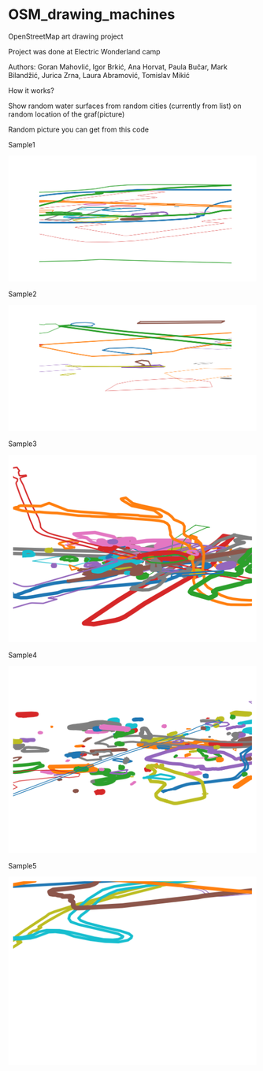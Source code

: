 # OSM_drawing_machines

OpenStreetMap art drawing project

Project was done at Electric Wonderland camp

Authors: Goran Mahovlić, Igor Brkić, Ana Horvat, Paula Bučar, Mark Bilandžić, Jurica Zrna, Laura Abramović, Tomislav Mikić

How it works?
 
Show random water surfaces from random cities (currently from list) on random location of the graf(picture)

Random picture you can get from this code

Sample1 

![Sample1](https://github.com/goran-mahovlic/OSM_drawing_machines/blob/master/pic/Figure_1.png)

Sample2

![Sample2](https://github.com/goran-mahovlic/OSM_drawing_machines/blob/master/pic/Figure_2.png)

Sample3

![Sample3](https://github.com/goran-mahovlic/OSM_drawing_machines/blob/master/pic/Figure_3.png)

Sample4

![Sample4](https://github.com/goran-mahovlic/OSM_drawing_machines/blob/master/pic/Figure_4.png)

Sample5

![Sample5](https://github.com/goran-mahovlic/OSM_drawing_machines/blob/master/pic/Figure_5.png)

